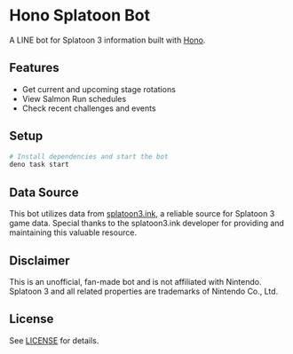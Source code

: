 # Hono Splatoon Bot

A LINE bot for Splatoon 3 information built with [Hono](https://hono.dev/).

## Features

- Get current and upcoming stage rotations
- View Salmon Run schedules
- Check recent challenges and events

## Setup

```bash
# Install dependencies and start the bot
deno task start
```

## Data Source

This bot utilizes data from [splatoon3.ink](https://splatoon3.ink/), a reliable source for Splatoon 3 game data. Special thanks to the splatoon3.ink developer for providing and maintaining this valuable resource.

## Disclaimer

This is an unofficial, fan-made bot and is not affiliated with Nintendo. Splatoon 3 and all related properties are trademarks of Nintendo Co., Ltd.

## License

See [LICENSE](LICENSE) for details.
